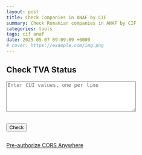 ```yaml
---
layout: post
title: Check Companies in ANAF by CIF
summary: Check Romanian companies in ANAF by CIF
categories: tools
tags: cif anaf
date: 2025-05-07 09:09:09 +0000
# cover: https://example.com/img.png
---
```


<h2>Check TVA Status</h2>
<textarea
  id="cuiInput"
  rows="5"
  cols="40"
  placeholder="Enter CUI values, one per line"
></textarea>
<br /><br />

<button onclick="checkTva()">Check</button>

<div id="responseTable"></div>
<pre id="responseRaw"></pre>

<script>
  function checkTva() {
    const input = document.getElementById("cuiInput").value;
    const taxIds = input
      .split("\n")
      .map((line) => line.trim())
      .filter(Boolean);

    const today = new Date().toISOString().split("T")[0];

    const requestBody = taxIds.map((cui) => ({
      cui: parseInt(cui),
      data: today,
    }));

    const ANAF_API = "https://webservicesp.anaf.ro/api/PlatitorTvaRest/v9/tva";

    fetch(`https://cors-anywhere.herokuapp.com/${ANAF_API}`, {
      method: "POST",
      headers: {
        "Content-Type": "application/json",
      },
      body: JSON.stringify(requestBody),
    })
      .then((response) => response.json())
      .then((data) => {
        renderTable(data.found);
        document.getElementById("responseRaw").textContent = JSON.stringify(data, null, 2);
      })
      .catch((error) => {
        document.getElementById("responseTable").innerHTML =
          "<pre>Error: " + error + "</pre>";
      });
  }

  function cleanDenumire(denumire) {
    return denumire
      .replace(/S\.R\.L\./g, "SRL")
      .replace(/S\.R\.L/g, "SRL")
      .replace(/PERSOANĂ FIZICĂ AUTORIZATĂ/g, "PFA")
      .replace(/\./g, "");
  }

  function copyToClipboard(text) {
    navigator.clipboard.writeText(text).then(
      () => alert("Copied: " + text),
      () => alert("Failed to copy")
    );
  }

  function renderTable(results) {
    if (!results.length) {
      document.getElementById("responseTable").innerHTML =
        "<p>No data found.</p>";
      return;
    }

    let table = `
      <table border="1" cellspacing="0" cellpadding="5">
        <thead>
          <tr>
            <th>CUI</th>
            <th>Denumire</th>
            <th>Adresa</th>
            <th>TVA</th>
            <th>Data inregistrare TVA</th>
          </tr>
        </thead>
        <tbody>
    `;

    results.forEach((item) => {
      const general = item.date_generale;
      const tva = item.inregistrare_scop_Tva;
      const perioadaTVA = tva.perioade_TVA?.[0]?.data_inceput_ScpTVA || "-";

      const denumireCurata = cleanDenumire(general.denumire);

      table += `
        <tr>
          <td>
            ${general.cui} <button onclick="copyToClipboard('${general.cui}')">📋</button>
          </td>
          <td>
            ${denumireCurata} <button onclick="copyToClipboard('${denumireCurata.replace(/'/g, "\\'")}')">📋</button>
          </td>
          <td>
            ${general.adresa} <button onclick="copyToClipboard('${general.adresa.replace(/'/g, "\\'")}')">📋</button>
          </td>
          <td>${tva.scpTVA ? "DA" : "NU"}</td>
          <td>${perioadaTVA}</td>
        </tr>
      `;
    });

    table += `</tbody></table>`;
    document.getElementById("responseTable").innerHTML = table;
  }
</script>


<a href="https://cors-anywhere.herokuapp.com/" target="_blank">Pre-authorize CORS Anywhere</a>
